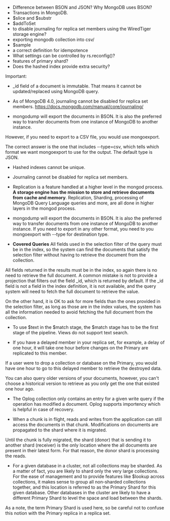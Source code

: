 - Difference between BSON and JSON? Why MongoDB uses BSON?
- Transactions in MongoDB.
- $slice and $substr
- $addToSet
- to disable journaling for replica set members using the WiredTiger storage engine?
- exporting mongodb collection into csv/
- $sample
- a correct definition for idempotence
- What settings can be controlled by rs.reconfig()? 
- features of primary shard?
- Does the hashed index provide extra security?






Important:
- _id field of a document is immutable. That means it cannot be updated/replaced using MongoDB query.
- As of MongoDB 4.0, journaling cannot be disabled for replica set members.
https://docs.mongodb.com/manual/core/journaling/

- mongodump will export the documents in BSON. It is also the preferred way to transfer documents from one instance of MongoDB to another instance.

However, if you need to export to a CSV file, you would use mongoexport.

The correct answer is the one that includes --type=csv, which tells which format we want mongoexport to use for the output. The default type is JSON.

- Hashed indexes cannot be unique.

- Journaling cannot be disabled for replica set members.
- Replication is a feature handled at a higher level in the mongod process. **A storage engine has the mission to store and retrieve documents from cache and memory**. Replication, Sharding, processing of MongoDB Query Language queries and more, are all done in higher layers in the mongod process.

- mongodump will export the documents in BSON. It is also the preferred way to transfer documents from one instance of MongoDB to another instance. If you need to export in any other format, you need to you mongoexport with --type for destination type.

- **Covered Queries** All fields used in the selection filter of the query must be in the index, so the system can find the documents that satisfy the selection filter without having to retrieve the document from the collection.

All fields returned in the results must be in the index, so again there is no need to retrieve the full document. A common mistake is not to provide a projection that filters out the field _id, which is returned by default. If the _id field is not a field in the index definition, it is not available, and the query system will need to fetch the full document to retrieve the value.

On the other hand, it is OK to ask for more fields than the ones provided in the selection filter, as long as those are in the index values, the system has all the information needed to avoid fetching the full document from the collection.

- To use $text in the $match stage, the $match stage has to be the first stage of the pipeline. Views do not support text search.

- If you have a delayed member in your replica set, for example, a delay of one hour, it will take one hour before changes on the Primary are replicated to this member.

If a user were to drop a collection or database on the Primary, you would have one hour to go to this delayed member to retrieve the destroyed data.

You can also query older versions of your documents, however, you can't choose a historical version to retrieve as you only get the one that existed one hour ago.

- The Oplog collection only contains an entry for a given write query if the operation has modified a document. Oplog supports importency which is helpful in case of recovery.

- When a chunk is in flight, reads and writes from the application can still access the documents in that chunk. Modifications on documents are propagated to the shard where it is migrated.

Until the chunk is fully migrated, the shard (donor) that is sending it to another shard (receiver) is the only location where the all documents are present in their latest form. For that reason, the donor shard is processing the reads.

- For a given database in a cluster, not all collections may be sharded. As a matter of fact, you are likely to shard only the very large collections. For the ease of management and to provide features like $lookup across collections, it makes sense to group all non-sharded collections together, and this location is referred to as the Primary Shard for this given database. Other databases in the cluster are likely to have a different Primary Shard to level the space and load between the shards.

As a note, the term Primary Shard is used here, so be careful not to confuse this notion with the Primary replica in a replica set.
